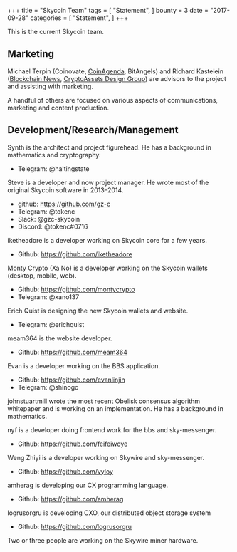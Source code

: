 +++
title = "Skycoin Team"
tags = [
    "Statement",
]
bounty = 3
date = "2017-09-28"
categories = [
    "Statement",
]
+++

This is the current Skycoin team.

## Marketing

Michael Terpin (Coinovate, [CoinAgenda](http://www.coinagenda.com/), BitAngels) and
Richard Kastelein ([Blockchain News](http://www.the-blockchain.com/),
[CryptoAssets Design Group](http://www.cryptoassets.io/))
are advisors to the project and assisting with marketing.

A handful of others are focused on various aspects of communications,
marketing and content production.

## Development/Research/Management

Synth is the architect and project figurehead. He has a background in mathematics and cryptography.

* Telegram: @haltingstate

Steve is a developer and now project manager. He wrote most of the original Skycoin software in 2013–2014.

* github: https://github.com/gz-c
* Telegram: @tokenc
* Slack: @gzc-skycoin
* Discord: @tokenc#0716

iketheadore is a developer working on Skycoin core for a few years.

* Github: https://github.com/iketheadore

Monty Crypto (Xa No) is a developer working on the Skycoin wallets (desktop, mobile, web).

* Github: https://github.com/montycrypto
* Telegram: @xano137

Erich Quist is designing the new Skycoin wallets and website.

* Telegram: @erichquist

meam364 is the website developer.

* Github: https://github.com/meam364

Evan is a developer working on the BBS application.

* Github: https://github.com/evanlinjin
* Telegram: @shinogo

johnstuartmill wrote the most recent Obelisk consensus algorithm whitepaper
and is working on an implementation. He has a background in mathematics.

nyf is a developer doing frontend work for the bbs and sky-messenger.

* Github: https://github.com/feifeiwoye

Weng Zhiyi is a developer working on Skywire and sky-messenger.

* Github: https://github.com/vyloy

amherag is developing our CX programming language.

* Github: https://github.com/amherag

logrusorgru is developing CXO, our distributed object storage system

* Github: https://github.com/logrusorgru

Two or three people are working on the Skywire miner hardware.

